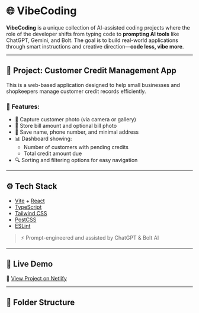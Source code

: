 # 🌐 VibeCoding

**VibeCoding** is a unique collection of AI-assisted coding projects where the role of the developer shifts from typing code to **prompting AI tools** like ChatGPT, Gemini, and Bolt. The goal is to build real-world applications through smart instructions and creative direction—**code less, vibe more**.

---

## 💼 Project: Customer Credit Management App

This is a web-based application designed to help small businesses and shopkeepers manage customer credit records efficiently.

### 🔑 Features:
- 📸 Capture customer photo (via camera or gallery)
- 🧾 Store bill amount and optional bill photo
- 📇 Save name, phone number, and minimal address
- 📊 Dashboard showing:
  - Number of customers with pending credits
  - Total credit amount due
- 🔍 Sorting and filtering options for easy navigation

---

## ⚙️ Tech Stack

- [Vite](https://vitejs.dev/) + [React](https://reactjs.org/)
- [TypeScript](https://www.typescriptlang.org/)
- [Tailwind CSS](https://tailwindcss.com/)
- [PostCSS](https://postcss.org/)
- [ESLint](https://eslint.org/)

> ⚡ Prompt-engineered and assisted by ChatGPT & Bolt AI

---

## 🚀 Live Demo

🔗 [View Project on Netlify](https://creditsmanagement.netlify.app/)



---

## 📂 Folder Structure

